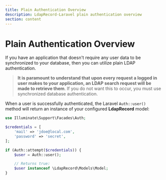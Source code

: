 ```yaml
---
title: Plain Authentication Overview
description: LdapRecord-Laravel plain authentication overview
section: content
---
```


# Plain Authentication Overview

If you have an application that doesn't require any user data to be synchronized to your database,
then you can utilize plain LDAP authentication.

> **It is paramount to understand that upon every request a logged in user makes to your application,
> an LDAP search request will be made to retrieve them**. If you do not want this to occur, you must
> use synchronized database authentication.

When a user is successfully authenticated, the Laravel `Auth::user()` method
will return an instance of your configured **LdapRecord** model:

```php
use Illuminate\Support\Facades\Auth;

$credentials = [
    'mail' => 'jdoe@local.com',
    'password' => 'secret',
];

if (Auth::attempt($credentials)) {
    $user = Auth::user();

    // Returns true:
    $user instanceof \LdapRecord\Models\Model;
}
```
